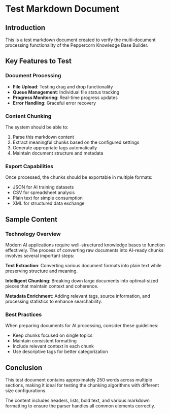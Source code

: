 # Test Markdown Document

## Introduction

This is a test markdown document created to verify the multi-document processing functionality of the Peppercorn Knowledge Base Builder.

## Key Features to Test

### Document Processing
- **File Upload**: Testing drag and drop functionality
- **Queue Management**: Individual file status tracking
- **Progress Monitoring**: Real-time progress updates
- **Error Handling**: Graceful error recovery

### Content Chunking
The system should be able to:
1. Parse this markdown content
2. Extract meaningful chunks based on the configured settings
3. Generate appropriate tags automatically
4. Maintain document structure and metadata

### Export Capabilities
Once processed, the chunks should be exportable in multiple formats:
- JSON for AI training datasets
- CSV for spreadsheet analysis
- Plain text for simple consumption
- XML for structured data exchange

## Sample Content

### Technology Overview
Modern AI applications require well-structured knowledge bases to function effectively. The process of converting raw documents into AI-ready chunks involves several important steps:

**Text Extraction**: Converting various document formats into plain text while preserving structure and meaning.

**Intelligent Chunking**: Breaking down large documents into optimal-sized pieces that maintain context and coherence.

**Metadata Enrichment**: Adding relevant tags, source information, and processing statistics to enhance searchability.

### Best Practices
When preparing documents for AI processing, consider these guidelines:
- Keep chunks focused on single topics
- Maintain consistent formatting
- Include relevant context in each chunk
- Use descriptive tags for better categorization

## Conclusion

This test document contains approximately 250 words across multiple sections, making it ideal for testing the chunking algorithms with different size configurations.

The content includes headers, lists, bold text, and various markdown formatting to ensure the parser handles all common elements correctly.
